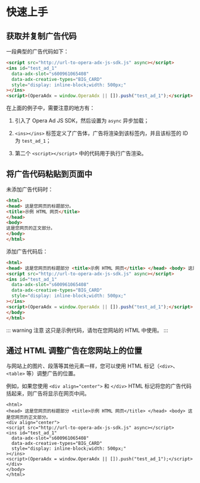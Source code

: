 # 快速上手

## 获取并复制广告代码

一段典型的广告代码如下：

``` html
<script src="http://url-to-opera-adx-js-sdk.js" async></script>
<ins id="test_ad_1"
  data-adx-slot="s600961065408"
  data-adx-creative-types="BIG_CARD"
  style="display: inline-block;width: 500px;"
></ins>
<script>(OperaAdx = window.OperaAdx || []).push("test_ad_1");</script>
```

在上面的例子中，需要注意的地方有：

1. 引入了 Opera Ad JS SDK，然后设置为 ```async``` 异步加载；

2. ```<ins></ins>``` 标签定义了广告体，广告将渲染到该标签内，并且该标签的 ID 为 ```test_ad_1```；

3. 第二个 ```<script></script>``` 中的代码用于执行广告渲染。


## 将广告代码粘贴到页面中

未添加广告代码时：

``` html
<html>
<head> 这是您网页的标题部分。
<title>示例 HTML 网页</title>
</head>
<body>
这是您网页的正文部分。
</body>
</html>
```

添加广告代码后：

``` html
<html>
<head> 这是您网页的标题部分 <title>示例 HTML 网页</title> </head> <body> 这是您网页的正文部分。
<script src="http://url-to-opera-adx-js-sdk.js" async></script>
<ins id="test_ad_1"
  data-adx-slot="s600961065408"
  data-adx-creative-types="BIG_CARD"
  style="display: inline-block;width: 500px;"
></ins>
<script>(OperaAdx = window.OperaAdx || []).push("test_ad_1");</script>
</body>
</html>
```

::: warning 注意
这只是示例代码，请勿在您网站的 HTML 中使用。
:::

## 通过 HTML 调整广告在您网站上的位置

与网站上的图片、段落等其他元素一样，您可以使用 HTML 标记（```<div>```、```<table>``` 等）调整广告的位置。

例如，如果您使用 ```<div align="center">``` 和 ```</div>``` HTML 标记将您的广告代码括起来，则广告将显示在网页中间。

``` html{3,11}
<html>
<head> 这是您网页的标题部分 <title>示例 HTML 网页</title> </head> <body> 这是您网页的正文部分。
<div align="center">
<script src="http://url-to-opera-adx-js-sdk.js" async></script>
<ins id="test_ad_1"
  data-adx-slot="s600961065408"
  data-adx-creative-types="BIG_CARD"
  style="display: inline-block;width: 500px;"
></ins>
<script>(OperaAdx = window.OperaAdx || []).push("test_ad_1");</script>
</div>
</body>
</html>
```
